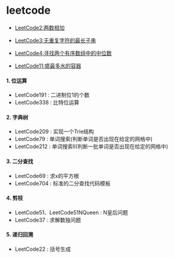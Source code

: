 # leetcode

- [LeetCode2:两数相加](src/main/java/github/grapeqin/LeetCode2.java)
- [LeetCode3:无重复字符的最长子串](src/main/java/github/grapeqin/LeetCode3.java)
- [LeetCode4:寻找两个有序数组中的中位数](src/main/java/github/grapeqin/LeetCode4.java)

- [LeetCode11:盛最多水的容器](src/main/java/github/grapeqin/top/LeetCode11.java)


#### 1. 位运算

- LeetCode191 : 二进制位1的个数
- LeetCode338 : 比特位运算

#### 2. 字典树

- LeetCode209 : 实现一个Trie结构
- LeetCode79  : 单词搜索(判断单词是否出现在给定的网格中)
- LeetCode212 : 单词搜索II(判断一批单词是否出现在给定的网格中)

#### 3. 二分查找

- LeetCode69 : 求x的平方根
- LeetCode704 : 标准的二分查找代码模板

#### 4. 剪枝

- LeetCode51、LeetCode51NQueen : N皇后问题
- LeetCode37 : 求解数独问题

#### 5. 递归回溯

- LeetCode22 : 括号生成